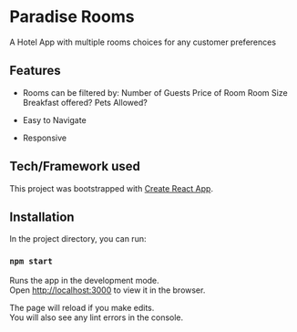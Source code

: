 # Paradise Rooms

A Hotel App with multiple rooms choices for any customer preferences

## Features

- Rooms can be filtered by:
  Number of Guests
  Price of Room
  Room Size
  Breakfast offered?
  Pets Allowed?
  
- Easy to Navigate
- Responsive


## Tech/Framework used

This project was bootstrapped with [Create React App](https://github.com/facebook/create-react-app).

## Installation

In the project directory, you can run:

### `npm start`

Runs the app in the development mode.<br />
Open [http://localhost:3000](http://localhost:3000) to view it in the browser.

The page will reload if you make edits.<br />
You will also see any lint errors in the console.
